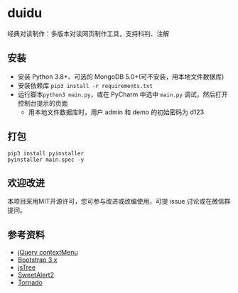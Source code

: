 # duidu

经典对读制作：多版本对读网页制作工具，支持科判、注解

## 安装

- 安装 Python 3.8+、可选的 MongoDB 5.0+(可不安装，用本地文件数据库)
- 安装依赖库 `pip3 install -r requirements.txt`
- 运行脚本`python3 main.py`，或在 PyCharm 中选中 `main.py` 调试，然后打开控制台提示的页面
  - 用本地文件数据库时，用户 admin 和 demo 的初始密码为 d123

## 打包
```
pip3 install pyinstaller
pyinstaller main.spec -y
```

## 欢迎改进

本项目采用MIT开源许可，您可参与改进或改编使用，可提 issue 讨论或在微信群提问。

## 参考资料
- [jQuery contextMenu](https://swisnl.github.io/jQuery-contextMenu/docs.html)
- [Bootstrap 3.x](https://v3.bootcss.com/components/)
- [jsTree](https://www.bookstack.cn/read/jsTree-doc/)
- [SweetAlert2](https://sweetalert2.github.io)
- [Tornado](https://www.osgeo.cn/tornado/)

